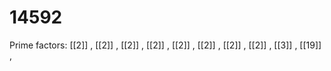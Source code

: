 # 14592

Prime factors: [[2]] , [[2]] , [[2]] , [[2]] , [[2]] , [[2]] , [[2]] , [[2]] , [[3]] , [[19]] , 